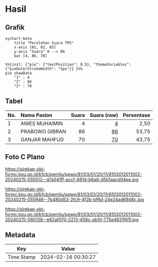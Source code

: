 # Hasil

## Grafik

```mermaid
xychart-beta
    title "Perolehan Suara TPS"
    x-axis [01, 02, 03]
    y-axis "Suara" 0 --> 86
    bar [4, 86, 70]
```

```mermaid
%%{init: {"pie": {"textPosition": 0.5}, "themeVariables": {"pieOuterStrokeWidth": "5px"}} }%%
pie showData
    "1" : 4
    "2" : 86
    "3" : 70
```

## Tabel

| No. | Nama Paslon    | Suara | Suara (raw) | Persentase |
|:--- |:-------------- | -----:| -----------:| ----------:|
| 1   | ANIES MUHAIMIN | 4     | [4][p-1]    | 2,50       |
| 2   | PRABOWO GIBRAN | 86    | [86][p-2]   | 53,75      |
| 3   | GANJAR MAHFUD  | 70    | [70][p-3]   | 43,75      |


[p-1]: https://github.com/gigit-pemilu/pemilu-2024-81-maluku/blob/main/pilpres/hitung-suara/sub/81-maluku/sub/03-kepulauan-tanimbar/sub/01-tanimbar-selatan/sub/2011-matakus/sub/002-tps/sub/paslon-1.txt
[p-2]: https://github.com/gigit-pemilu/pemilu-2024-81-maluku/blob/main/pilpres/hitung-suara/sub/81-maluku/sub/03-kepulauan-tanimbar/sub/01-tanimbar-selatan/sub/2011-matakus/sub/002-tps/sub/paslon-2.txt
[p-3]: https://github.com/gigit-pemilu/pemilu-2024-81-maluku/blob/main/pilpres/hitung-suara/sub/81-maluku/sub/03-kepulauan-tanimbar/sub/01-tanimbar-selatan/sub/2011-matakus/sub/002-tps/sub/paslon-3.txt

## Foto C Plano

https://sirekap-obj-formc.kpu.go.id/b1cb/pemilu/ppwp/81/03/01/20/11/8103012011002-20240215-055512--d7a041ff-accf-481d-b6a6-d5b1aacd04ee.jpg

https://sirekap-obj-formc.kpu.go.id/b1cb/pemilu/ppwp/81/03/01/20/11/8103012011002-20240215-055946--7b480d53-2fc9-4f2b-bf6d-24e24ad6948c.jpg

https://sirekap-obj-formc.kpu.go.id/b1cb/pemilu/ppwp/81/03/01/20/11/8103012011002-20240215-060138--e62af070-2213-456c-ab10-775e4631f61f.jpg


## Metadata

| Key        | Value               |
| ---------- | ------------------- |
| Time Stamp | 2024-02-16 00:30:27 |



